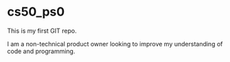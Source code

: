 # cs50_ps0

This is my first GIT repo.

I am a non-technical product owner looking to improve my understanding of code and programming.
